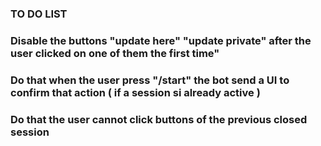 ### TO DO LIST

### Disable the buttons "update here" "update private" after the user clicked on one of them the first time"

### Do that when the user press "/start" the bot send a UI to confirm that action ( if a session si already active )

### Do that the user cannot click buttons of the previous closed session

